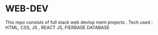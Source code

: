 # WEB-DEV
This repo consists of full stack web devlop ment projects .
Tech used : HTML, CSS, JS , REACT JS, FIERBASE DATABASE
